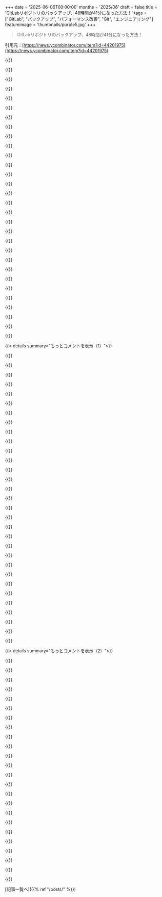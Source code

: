 +++
date = '2025-06-06T00:00:00'
months = '2025/06'
draft = false
title = 'GitLabリポジトリのバックアップ、48時間が41分になった方法！'
tags = ["GitLab", "バックアップ", "パフォーマンス改善", "Git", "エンジニアリング"]
featureimage = 'thumbnails/purple5.jpg'
+++

> GitLabリポジトリのバックアップ、48時間が41分になった方法！

引用元：[https://news.ycombinator.com/item?id=44201975](https://news.ycombinator.com/item?id=44201975)




{{<matomeQuote body="GitLabがGitに貢献したパフォーマンス改善は、v2.50.0でリリースされる予定だよ！<br>詳しくはこちらを見てね→https://github.com/git/git/commit/bb74c0abbc31da35be52999569..." userName="divbzero" createdAt="2025/06/06 17:41:46" color="#38d3d3">}}




{{<matomeQuote body="GitLabがGit本家で頑張ってるのいいね！もしかしてGitの主要な貢献者ってGitLab社員が多い感じ？" userName="Nemo_bis" createdAt="2025/06/07 21:19:27" color="">}}




{{<matomeQuote body="どうしてそう思ったの？過去2年のトップ4貢献者を見るとね、Googleに1人(gitster)、GitHubに2人、GitLabに1人(pks-t)だよ。[1]を見てみて！<br>[1]: https://github.com/git/git/graphs/contributors?from=6%2F3%2F..." userName="dfc" createdAt="2025/06/07 21:59:04" color="#785bff">}}




{{<matomeQuote body="あー、月間の活動を見てたんだ。確かに、もっと長い期間で見ると全然違うね。教えてくれてありがとう。" userName="Nemo_bis" createdAt="2025/06/08 07:38:42" color="">}}




{{<matomeQuote body="あれ、不思議だな。私も月間を見たけどGitLabの人は見当たらなかったんだよね。ひょっとして、別のGitリポジトリでも見てたんじゃない？" userName="dfc" createdAt="2025/06/08 20:14:56" color="">}}




{{<matomeQuote body="記事を書いた者だけどさ、最近GitLabにはGit専門のチームができたんだ[1]。だから、Gitへの貢献はこれからもっともっと増えると思うよ！:)<br>[1]: https://handbook.gitlab.com/handbook/engineering/infrastruct..." userName="nayak" createdAt="2025/06/09 08:25:52" color="#45d325">}}




{{<matomeQuote body="経験上、コードにあるO(n^2)の処理を無くすのは常に正しい判断だったよ。別に難しいアルゴリズムを書くわけじゃないけど、nが小さくても問題になるからいつも驚かされる。" userName="LgWoodenBadger" createdAt="2025/06/06 16:52:38" color="#785bff">}}




{{<matomeQuote body="Bruce Dawsonがね、こう言ってるんだ。「これをDawsonの第一法則って呼びたいね。O(n^2)は、ダメなスケールするアルゴリズムの『ちょうどいい落としどころ』なんだ。本番投入できるくらい速いけど、データが増えるとすぐにダメになる。」<br>元の投稿はこちら→https://bsky.app/profile/randomascii.bsky.social/post/3lk4c6..." userName="EdwardCoffin" createdAt="2025/06/06 19:21:26" color="#38d3d3">}}




{{<matomeQuote body="面接でO(n^2)より遅い、もうヤバすぎる二つの解法を同じレベルで語るっていう「間違い」を犯したんだよね。私が言いたかったのはDawsonの法則みたいな意味で、どっちも議論する価値もないくらい馬鹿げてるってこと！" userName="hinkley" createdAt="2025/06/06 20:58:25" color="">}}




{{<matomeQuote body="まあ、そんな馬鹿げた方法でも、それよりマシな解決策が他に一つも存在しないなら、アリなのかもしれないけどね。" userName="dieortin" createdAt="2025/06/06 21:48:08" color="">}}




{{<matomeQuote body="絶対ダメだね。何かをするコストが二次（O(n^2)）を超えるなら、やるべきじゃないんだ。顧客とのやり取りごとにコストが増える一方で、その増え方に対応できないからね。金を穴に埋めて火をつけてるようなもんだ。うまくできないならやめるか、直す見込みがないなら外部に任せるべきだよ。" userName="hinkley" createdAt="2025/06/07 03:47:22" color="#38d3d3">}}




{{<matomeQuote body="（誰かの）第二法則は、O(n * log n)は実際的にはO(n)と同じくらいだ、って話だよ。" userName="paulddraper" createdAt="2025/06/06 20:07:18" color="">}}




{{<matomeQuote body="はっきり言うと、それは彼の第二法則じゃないよ、少なくとも2ヶ月前時点ではね。このリンク（https://bsky.app/profile/randomascii.bsky.social/post/3lk4c6...）によると違うらしいから。" userName="EdwardCoffin" createdAt="2025/06/06 20:10:33" color="">}}




{{<matomeQuote body="まあフェアだけど、俺の頭の中では`n log n`が歴史的な「安心して夜眠れる」レベルなんだ。大学でデータ構造を習った時、先生がしょっちゅう言ってたからね。「メモリはCPUよりずっと安い」って賢い言葉もね。毎回20〜100MBのJsonをパースするより、メモリに構造体としてキャッシュする方がよっぽど効率いいのにって思うこと、結構あるんだ。" userName="to11mtm" createdAt="2025/06/06 20:51:40" color="#45d325">}}




{{<matomeQuote body="最近のPCは小さいメモリブロックを繰り返しスキャンするのが得意だから、小さいNならマップ使うよりn^2が速いこともあるんだ。Blinkでn^2を直すのに時間かけたけど、面白い発見もあったよ。例えば、:nth-childマッチングは、兄弟が多いとn^2スキャンで遅いけど、少ない場合はキャッシュのオーバーヘッドの方がn^2より悪かったりする。線形探索が定数時間のマップより速いとか、n^2が洗練されたアルゴリズムより良いとか、意外な場所でそうなるんだよね。メモリの遅延とか命令のタイミングが、現実世界のアルゴリズムの落とし穴だったりするわけ。<br>https://source.chromium.org/chromium/chromium/src/+/main:thi..." userName="esprehn" createdAt="2025/06/07 01:45:05" color="#45d325">}}




{{<matomeQuote body="俺の経験則で問題の80〜90％はね、複雑なアルゴリズムが必要なら、それはデータモデルが間違ってるってことだと思うんだ。もちろん、コンパイラとかDBの内部とか経路探索とか、そういうのは複雑なのいるけど、まあ少数派だよね。" userName="parthdesai" createdAt="2025/06/06 17:01:00" color="#785bff">}}




{{<matomeQuote body="滅多にないけど、たまにバグがないのが明らかなn log nのアルゴリズムを、見た感じバグがないO(n)のアルゴリズムより選ぶことがあるよ。壊れにくさの方が数パーセント以上の価値があるんだ。特にそれが他の（時間）複雑さを見つけやすくしてくれるならね。" userName="hinkley" createdAt="2025/06/06 21:01:18" color="#ff5c5c">}}




{{<matomeQuote body="俺から言わせりゃ数パーセントどころじゃないと思うけどね。:)<br>でも俺はこの分野にそこまで詳しくないから、O(n)を実装・検証するのが何年も泣きと苦労の連続だったのかどうかは分からないんだけど。<br>表はNが5から100までのnとn log nを比較してるね。" userName="SAI_Peregrinus" createdAt="2025/06/06 18:47:23" color="">}}




{{<matomeQuote body="Nが10くらい未満で、ハードウェアに制約されるもの（例えばOBDIIコネクタにあるCANインターフェースの数とか）を数える場合は、O(n^2)でもいい例外だと思うね。なぜなら、Nを増やすには物理的にハードウェアを交換しなきゃいけないからさ。でも、そうじゃない場合は、絶対O(n^2)の操作は避けるべきだよ。たとえそうでも、Nが大きくなりすぎたら明示的に失敗させる、ってことも慎重に検討すべきだね。" userName="refulgentis" createdAt="2025/06/07 02:25:30" color="#ff5733">}}




{{<matomeQuote body="＞Nが大きすぎたら明示的に失敗させる<br>それが問題なんだよ。こういう二次時間のアルゴリズムの多くは、制限を設定してないんだよね。階乗(n!)だって小さい’n’ならいいけど、本番のユースケースじゃ’n’は小さくないからね。" userName="echelon" createdAt="2025/06/06 19:33:30" color="#ff5c5c">}}




{{<matomeQuote body="現代のNeural Network AIってさ、GEMMっていうO(n^2)の計算が基本なんだ。O(n^3)より速いやつもあるらしいけど、キャッシュのせいで実際には速くならないみたい。あと、nって大体”customers”とかと関係ないから、nが増えなきゃ計算量とかあんま気にしなくていいんだよ。" userName="delusional" createdAt="2025/06/07 05:26:26" color="">}}




{{<matomeQuote body="これ、そんな難しいアルゴリズムじゃないよ。Pythonだと、重複なくすならいつもhash map（dictionary）かhash set使うのが一番簡単だしコードも少なくて済む。でもCだと違くて、hash mapよりarraysとnested loopsの方が全然書きやすいんだよね。" userName="anttihaapala" createdAt="2025/06/06 18:53:46" color="">}}




{{<matomeQuote body="＞ where linear search beats constant time maps<br>ってとこ、例を挙げてくれない？記事は良かったけど、そこだけちょっと信じられないんだ。実際のwall clock timesとかreal world impactとかも見たかったな。" userName="throwaway2037" createdAt="2025/06/07 02:47:41" color="">}}




{{<matomeQuote body="Good call. O(N^2)ってマジ最悪のtime complexityだよ。testing環境だと一瞬なのに、prod環境だとexplodeするくらいslowになるんだ。こういうのseveral times前に見たことあるし、exactly what happened hereだと思ったよ。" userName="koala_man" createdAt="2025/06/06 18:18:35" color="#ff5733">}}




{{<matomeQuote body="I feel this is too hardline and e.g. eliminiates the useful things people do with SAT solvers." userName="endgame" createdAt="2025/06/07 08:30:47" color="">}}




{{<matomeQuote body="Skiena has a great table in his algorithms book mapping time complexity to hypothetical times for different input sizes.<br>For n of 10^9, where lgn takes 0.03 us and n takes 1 s, nlgn takes 29.9 s and n^2 takes 31.7 years." userName="sn9" createdAt="2025/06/06 23:31:13" color="#ff5c5c">}}




{{<matomeQuote body="The GEMM is O(n^3) actually. Transformersはquadratic in the size of their context window." userName="saagarjha" createdAt="2025/06/07 11:04:48" color="">}}




{{<matomeQuote body="We just had this exact problem. Tests ran great, production slowed to a crawl." userName="david422" createdAt="2025/06/06 21:03:24" color="#38d3d3">}}




{{<matomeQuote body="I read that as a typo given the next sentence.<br>I’m on the fence about cubic time. I was mostly thinking of exponential and factorial problems. I think some very clever people can make cubic work despite my warnings. But most of us shouldn’t. General advice is to be ignored by masters when appropriate. That’s also the story arc of about half of kung fu movies.<br>Did chess solvers really progress much before there was a cubic approximation?" userName="hinkley" createdAt="2025/06/07 17:25:50" color="">}}




{{<matomeQuote body="＞ That is not the case in C though, as it is much easier to use arrays and nested loops instead of hash maps.<br>I am confused. There are plenty of open source, fast hash map impls in C." userName="throwaway2037" createdAt="2025/06/07 02:49:29" color="">}}




{{< details summary="もっとコメントを表示（1）">}}

{{<matomeQuote body="アルゴリズムの速さは定数とかnの値で変わるんだよ。もしO(n log n)の定数がO(n)の5倍なら、nが100以下ならO(n)の方が速いんだ。もしnが常に100以下って分かってるなら、両方のアルゴリズムを書いたり、いつ切り替えるか探す時間を使うより、O(n)だけ実装して、nが250とかになったら警告出す方がいいかもね（1000超えたらエラーとか）。" userName="Someone" createdAt="2025/06/08 13:24:40" color="">}}




{{<matomeQuote body="チェスエンジンは二次関数よりひどいスケーリングに直面したけど、乗り越えてきたんだよね。ソフトウェアってマジで色んな分野があって、制約も全然違うんだ。" userName="Retric" createdAt="2025/06/07 04:25:22" color="">}}




{{<matomeQuote body="でも、定数（C）が十分に大きければ、どの解決策が利益を出すか変わってくることもあるんだ。" userName="hinkley" createdAt="2025/06/06 20:59:10" color="">}}




{{<matomeQuote body="N^3の処理がボトルネックになってて、1万要素なのにめっちゃ遅いんだ。どうしたらいいか分からないや。" userName="vlovich123" createdAt="2025/06/06 23:02:33" color="">}}




{{<matomeQuote body="クールな発見だけど、記事は10分の1くらいの長さで十分伝わったよね。少なくともビデオじゃなかったのは良かった！おかげで重要な詳細だけざっと読めたし。" userName="SoftTalker" createdAt="2025/06/06 18:27:26" color="">}}




{{<matomeQuote body="複数の人が同じことに気づいてるのが面白いね。私にとって、この記事はこう書けば十分だったかも：<br>“GitLabのリポジトリバックアップに48時間かかってた大きな原因は、`git bundle create`の中の、コマンドライン引数で渡された参照の重複をチェックする関数だったんだ。このチェックにネストされたforループ（O(N2)）があって、これをMapデータ構造に変えてGit本家に修正パッチを送ったんだ。パッチは採用されたけど、次のGitバージョンを待たずに修正をバックポートしたら、バックアップ時間が41分になったよ。”" userName="hliyan" createdAt="2025/06/07 14:50:50" color="#ff33a1">}}




{{<matomeQuote body="それは「Impact」スタイルの技術文書だね。問題と規模を強調して、ソリューションをビジネスや顧客成功の視点で見せるやり方。寛大に見れば、チームや個人のビジネス価値を示すためで、昇進とかにつながる。でも、確かにこのスタイルは読むのがイライラすることもあるね。" userName="m104" createdAt="2025/06/07 19:44:21" color="#45d325">}}




{{<matomeQuote body="そうそう。記事全部読んでさ、これLLMが書いたんじゃない？って思ったんだよね。文体がLLMっぽいんだもん。" userName="kokada" createdAt="2025/06/06 20:40:31" color="">}}




{{<matomeQuote body="彼らはエムダッシュを取りに来た時、俺は黙っていた。そして箇条書きを取りに来た時も、俺は黙っていた…" userName="jorvi" createdAt="2025/06/07 13:55:27" color="">}}




{{<matomeQuote body="俺だけじゃなくてよかった！あとさ、技術記事なのにコードスニペットがないのが残念。コード見せてくれよ。ChatGPTのせいで箇条書きが台無し…正直、この記事書くのに数分だろ？LLMでダメにするなよ。文法チェックとかに使えばいいじゃん。" userName="jaygreco" createdAt="2025/06/07 04:44:57" color="">}}




{{<matomeQuote body="まさに俺も同じこと思った。もっと短い文章なら、記事の読む体験は絶対によくなったはず。" userName="djdeutschebahn" createdAt="2025/06/07 14:37:09" color="">}}




{{<matomeQuote body="まだ記事読んでない人へ。フレイムグラフまでスクロールして、修正をバックポートする話が始まるとこまで読め。そこでストップ。" userName="davidron" createdAt="2025/06/07 00:21:21" color="#ff33a1">}}




{{<matomeQuote body="”GitLabリポジトリのバックアップ、48時間が41分になった方法！”を読む時間を4.8分から41秒に減らす方法" userName="wgjordan" createdAt="2025/06/07 02:43:15" color="">}}




{{<matomeQuote body="もっと長くてもよかったな。なんで彼らが2つの参照（refs）でバックアップバンドルを作ってたのか、いまだに分からないんだよね :)" userName="1oooqooq" createdAt="2025/06/06 21:33:38" color="">}}




{{<matomeQuote body="修正を見るとね、パフォーマンスが悪かったのは、デデュープ処理が参照が多い全部のケースで走ってたからみたいだよ。修正内容はこのリンク見てね→https://github.com/git/git/commit/bb74c0abbc31da35be52999569..." userName="6LLvveMx2koXfwn" createdAt="2025/06/07 03:22:18" color="#ff5c5c">}}




{{<matomeQuote body="でもさ、実際バックアップする前にさ、コマンドラインで参照をデデュープできなかったのかな？参照なんてブランチごとにせいぜい数百個くらいでしょ？" userName="rjmunro" createdAt="2025/06/07 18:21:52" color="">}}




{{<matomeQuote body="要するに、パフォーマンスが悪かったのは重複の数じゃなくて、参照の数が多かったのが原因だったんだよ。" userName="6LLvveMx2koXfwn" createdAt="2025/06/08 14:14:13" color="#ff33a1">}}




{{<matomeQuote body="そうそう！GitLabのリポジトリの中にはね、何百万もの参照があるところもあるんだよ。" userName="nayak" createdAt="2025/06/09 08:28:13" color="#45d325">}}




{{<matomeQuote body="Gitのフォルダ圧縮に48時間はありえないよ、数GBなのに！41分でも長い気がするな。<br>Git bundleじゃなくて、スナップショットとアーカイブじゃダメなの？ZFSのバックアップと比べてGit bundleって何がいいの？" userName="Arcuru" createdAt="2025/06/06 17:03:04" color="#45d325">}}




{{<matomeQuote body="Gitの公式FAQによると、Gitの整合性チェックをバイパスするリスクがあるからバックアップは推奨されてるけど、安全な方法は載ってないんだって。個人的にはSyncthingとBtrfs snapshotsで十分いけるよ。ストレージとかネットワークと同じくらい速いし。https://git-scm.com/docs/gitfaq#_transfers" userName="bombela" createdAt="2025/06/06 17:20:30" color="#ff5c5c">}}




{{<matomeQuote body="俺はSyncthing使ったときに、初めてGitのリポジトリを壊しちゃったことがあるんだよね。" userName="nightfly" createdAt="2025/06/06 18:46:43" color="">}}




{{<matomeQuote body="Btrfs snapshotsってところがポイントだと思うんだ。直接.gitディレクトリを同期するのは危険だよね。Btrfs snapshotsなら、Gitの整合性が保たれた状態だけバックアップできるんじゃない？" userName="hobofan" createdAt="2025/06/06 19:16:12" color="#785bff">}}




{{<matomeQuote body="確かに俺のやり方はSyncthingを先に使って、それをBtrfsスナップショットでバックアップするっていう変なやり方だけどね。個人の範囲なら、同時に作業しない限り大丈夫。<br>Git fsckとかスナップショットとかSyncthingのバージョン管理、Gitの期限切れファイル削除でリカバリーできるし。10年で一度だけ壊したけど、すぐ直せたよ。" userName="bombela" createdAt="2025/06/06 19:31:24" color="#38d3d3">}}




{{<matomeQuote body="もしファイルシステムのスナップショットが安全じゃないってんなら、停電とかクラッシュしたときもGitは壊れるってこと？それってGitのバグじゃないの？" userName="ndriscoll" createdAt="2025/06/07 11:01:15" color="">}}




{{<matomeQuote body="ZFSスナップショットをS3みたいなZFSじゃないとこにオフサイトするのは難しいよね。でも、`git clone --bundle-uri`っていうあんまり知られてないGitの機能があるんだ。これはクライアントがbundleの場所指定したり、サーバーがクライアントにbundleの場所を教えて、クライアントがbundle取ってきて展開、それから差分をサーバーから取るっていうやり方。大きいリポジトリのクローンでサーバーの負担が軽くなるし、クライアントの初回クローンがめっちゃ速くなるよ。" userName="unsnap_biceps" createdAt="2025/06/06 17:29:27" color="#45d325">}}




{{<matomeQuote body="ZFSじゃないところにちゃんと一貫性のあるスナップショットバックアップ取りたいなら、スナップショットをクローンしてそこからrsyncするのが一番安全だと思うよ。これだと一手間かかるけど、スナップショットのアトミック性は保てるんだ。追記だけど、`.zfs`スナップショットディレクトリが有効になってるなら、そこからrsyncするのもありだよ。" userName="benlivengood" createdAt="2025/06/06 20:12:43" color="#ff5733">}}




{{<matomeQuote body="ZFSはファイルとか好きなものにパイプして送れるんだよ。インクリメンタル送信もできるし、送信側でブックマークに変換すれば、送った後に古い履歴データ残しておく必要もなくなるんだ。" userName="nightfly" createdAt="2025/06/06 18:48:37" color="">}}




{{<matomeQuote body="・・・ってことは、キャッシュされるべきものにキャッシュを追加しただけなの？<br>これってホントにみんながGitリポジトリを”バックアップ”するやり方なの？だってGitって分散バージョン管理システムでしょ。別のリポジトリに変更をミラーして、そっちでZFSとかスナップショットとかバックアップソフト使うようにすればいいんじゃないの？バージョン管理の情報は・・・分散させるべきでしょ？" userName="AtlasBarfed" createdAt="2025/06/06 20:37:49" color="">}}




{{<matomeQuote body="記事読んで全く同じこと思ったよ！ZFSだったらどれくらい時間かかるのかめっちゃ知りたいな。" userName="broken_broken_" createdAt="2025/06/07 10:17:34" color="">}}




{{<matomeQuote body="”アルゴリズム変更でバックアップ時間が指数関数的に短縮”って表現だけど、もしバックアップ時間がO(n^2)だったのがO(n^2 / 2^n)になったってこと？そんなわけないよね。" userName="hiddew" createdAt="2025/06/06 16:19:36" color="">}}

{{</details>}}




{{< details summary="もっとコメントを表示（2）">}}

{{<matomeQuote body="これは”指数関数的”っていう言葉の正確な数学的な定義じゃなくて、口語的な意味で”めちゃくちゃ”ってことだよ。" userName="umanwizard" createdAt="2025/06/06 16:23:49" color="">}}




{{<matomeQuote body="正確な数学的意味を持つ単語を、まさに数学的表記を使って正確に話そうとしてる文章で使うべきじゃないし、読み手がその単語を正確な数学的な意味で解釈しないと思っちゃダメだよ。" userName="cvoss" createdAt="2025/06/06 18:23:00" color="">}}




{{<matomeQuote body="意味なくて非建設的な重箱の隅をつつくような行為だね。" userName="marcellus23" createdAt="2025/06/06 16:46:35" color="">}}




{{<matomeQuote body="ちょっと同意だけど、他にいい言葉ないかな？「二次関数的に」じゃパンチ効かないよね。" userName="blharr" createdAt="2025/06/06 19:22:24" color="">}}




{{<matomeQuote body="n^2のアルゴリズムをlog(n)のルックアップに置き換えたら指数関数的なスピードアップになる…わけないか。ハッシュマップは普通O(1)だから、それよりさらに速いんだけどね。" userName="csnweb" createdAt="2025/06/06 19:10:17" color="">}}




{{<matomeQuote body="普通の人間なら文脈でわかるって期待するならそうすべき。細かいことつつくのが大好きな、文脈わかるくせに揚げ足取るHN読者相手じゃなきゃね。" userName="IshKebab" createdAt="2025/06/06 19:25:20" color="">}}




{{<matomeQuote body="それ違うよ。n^C ＼ e^n = log(n) とかなら別だけど、そうじゃないから。log(n)と多項式の差は対数的であって、指数関数的じゃないんだ。" userName="ryao" createdAt="2025/06/06 22:40:47" color="">}}




{{<matomeQuote body="僕は反対だな。「指数関数的」の誤用はマジでイラつくポイント。嘘くさい文章でよくある「数学的に正確な表現を使って賢そうに見せる」ってやつの典型だよ。ここでは成長関数を指してる珍しいケースだし、正直な書き方（これも珍しい）だけど、それでも間違ってる。二次関数的とか二次関数vs線形って書くべきだったね。どっちにしても、だらしない言葉遣いはだらしない思考につながるんだよ。" userName="msgodel" createdAt="2025/06/06 17:21:46" color="#38d3d3">}}




{{<matomeQuote body="＼u003epedantry<br>指数関数的な削減を探して人生の2分を無駄にしたよ。他にもいっぱいいるでしょ。今もこうやってクソ投稿してさらに人生を無駄にしてるけど、それは意識的な選択だからマシかな。" userName="morepedantic" createdAt="2025/06/07 06:55:59" color="">}}




{{<matomeQuote body="修正した関数自体（6倍改善）ではアルゴリズムの複雑性は下がったけど、アルゴリズムをどう使ってたかって文脈では全体的な影響はずっと大きかった（1％になった）。これなら「指数関数的」って言ってもおかしくないかもね。実際の複雑性を計算するのは関係ないし、時間の無駄だよ。" userName="sn9" createdAt="2025/06/06 23:41:02" color="">}}




{{<matomeQuote body="最近、雑な書き方が桁違いに増えてる気がするね。" userName="keybored" createdAt="2025/06/06 19:06:15" color="">}}




{{<matomeQuote body="個人的に特にイラつくのは、「指数関数的に」っていう言葉をたった2つのデータポイント間の変化に使うことかな。君が言ってるやつの特定バージョンだね。「わかってないって言わずに、わかってないって言う方法」みたいな感じ。" userName="sneak" createdAt="2025/06/06 21:31:54" color="#785bff">}}




{{<matomeQuote body="君に返信してるOPじゃないけど、フェアに言えば、Big-Oの性能特性について話してて「アルゴリズム」って言葉まで使ってる文で、「指数関数的に」を日常的な意味で使うのは、絶対に最悪な言葉の選択だね。" userName="chrisweekly" createdAt="2025/06/06 17:00:58" color="">}}




{{<matomeQuote body="ああ、うん、だって”普通の人間”はO(n^2)の意味は知ってるけど、クソっ、exponentialは間違って使うんだもんな。" userName="globular-toast" createdAt="2025/06/07 07:25:29" color="">}}




{{<matomeQuote body="”言葉には意味がある”。これに同意できないなら、喋ったり書いたりすべきじゃないね、個人的には。違う意味の言葉が実際には等しいって主張する奴は、言語を扱う仕事なんてするべきじゃないよ。" userName="sneak" createdAt="2025/06/06 21:19:51" color="">}}




{{<matomeQuote body="それは”speedup”をランタイムを割ることだって考えるか、ランタイムに関数を適用することだって考えるかに依るよね。つまり、君はf(n) speedupがT(n)＼f(n)だって言ってるけど、他の人はf(T(n))かその変形だって言うだろうね。" userName="wasabi991011" createdAt="2025/06/07 00:05:11" color="">}}




{{<matomeQuote body="でも、たまたまn=2^cなら、logarithmic complexityのアルゴリズムはcしか時間かかんないんだ。だから計算量理論では通常、O(2^n)からO(n)みたいにexponential speedupって呼ばれるんだよ。もっと具体的に言えば、最初のアルゴリズムが1024秒かかるなら、二番目はどっちの場合もたった10秒だよ。だから、意味は通じると思うな。" userName="csnweb" createdAt="2025/06/06 23:54:57" color="#38d3d3">}}




{{<matomeQuote body="いやいや、君は読解力を高めるのに2分を費やしただけだよ。" userName="account42" createdAt="2025/06/10 08:30:36" color="">}}




{{<matomeQuote body="＞pedantic<br>`git bundle create`のアルゴリズムに関する記事の対象読者って誰だと思うんだよ？O(n^2)アルゴリズムがどういう風にexponentialに影響を与えてるのか理解しようと俺の人生の約2分を使ったよ。Exponentialはbig-Oと同じ文で太字になってた。50＼50で荒らしか筆者の見落としだね。" userName="morepedantic" createdAt="2025/06/07 06:45:34" color="#ff33a1">}}




{{<matomeQuote body="＞実際の計算量を理解するのは関係ないし経済的な時間の使い道じゃない<br>修正は入れ子ループをmapに置き換えることだったんだ。言葉の意味を知ってて、問題を特定して修正するくらい理解してるなら、これがO(n^2)からO(n)になる（バケット数みたいな詳細は別として）って理解するのはすぐできることだよ。" userName="ndriscoll" createdAt="2025/06/07 12:14:34" color="#ff5733">}}




{{<matomeQuote body="コンピュータサイエンスではbig O notationを簡略化するんだよ。これは標準的なやり方だからね。" userName="MyFedora" createdAt="2025/06/07 10:18:51" color="">}}




{{<matomeQuote body="もし技術的な意味じゃなく単に”すごく”って意味で言ってるだけなら、いっぱい言葉があるじゃん。enormouslyとか、immenselyとか、tremendouslyとか、remarkablyとか、incrediblyとか、vastlyとかさ。" userName="jrochkind1" createdAt="2025/06/06 22:29:07" color="">}}




{{<matomeQuote body="mapをループの中でまだ使ってるなら、tree-based mapならO(n log n)か、hash mapならO(n)になるだろうね。" userName="ndriscoll" createdAt="2025/06/07 12:20:54" color="#ff5733">}}

{{</details>}}



[記事一覧へ]({{% ref "/posts/" %}})
